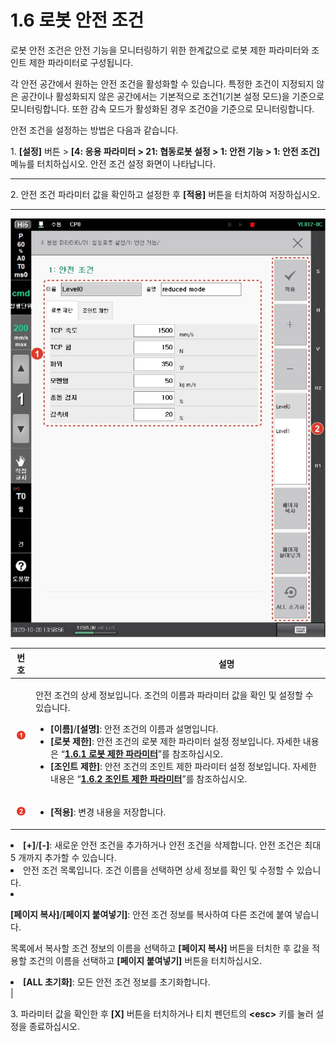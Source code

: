 # 1.6 로봇 안전 조건

로봇 안전 조건은 안전 기능을 모니터링하기 위한 한계값으로 로봇 제한 파라미터와 조인트 제한 파라미터로 구성됩니다.

각 안전 공간에서 원하는 안전 조건을 활성화할 수 있습니다. 특정한 조건이 지정되지 않은 공간이나 활성화되지 않은 공간에서는 기본적으로 조건1(기본 설정 모드)을 기준으로 모니터링합니다. 또한 감속 모드가 활성화된 경우 조건0을 기준으로 모니터링합니다.

안전 조건을 설정하는 방법은 다음과 같습니다.

1\. **\[설정]** 버튼 > **\[4: 응용 파라미터 > 21: 협동로봇 설정 > 1: 안전 기능 > 1: 안전 조건]** 메뉴를 터치하십시오. 안전 조건 설정 화면이 나타납니다.
****

2\. 안전 조건 파라미터 값을 확인하고 설정한 후 **\[적용]** 버튼을 터치하여 저장하십시오.
****

![](../../.gitbook/assets/image23.jpeg)

|               **번호**               | 　　　　　　　　　　　**설명**                                                                                                                                                                                                                                                                                                                                                                                                                                                                                                                |
| :--------------------------------: | -------------------------------------------------------------------------------------------------------------------------------------------------------------------------------------------------------------------------------------------------------------------------------------------------------------------------------------------------------------------------------------------------------------------------------------------------------------------------------------------------------------------------------- |
|  ![](../../.gitbook/assets/1.png)  | <p>안전 조건의 상세 정보입니다. 조건의 이름과 파라미터 값을 확인 및 설정할 수 있습니다.</p><ul><li><strong>[이름]</strong>/<strong>[설명]</strong>: 안전 조건의 이름과 설명입니다.</li><li><strong>[로봇 제한]</strong>: 안전 조건의 로봇 제한 파라미터 설정 정보입니다. 자세한 내용은 “<a href="1-robot-limit-parameter.md"><strong>1.6.1 로봇 제한 파라미터</strong></a>”를 참조하십시오.</li><li><strong>[조인트 제한]</strong>: 안전 조건의 조인트 제한 파라미터 설정 정보입니다. 자세한 내용은 “<a href="2-joint-limit-parameter.md"><strong>1.6.2 조인트 제한 파라미터</strong></a>”를 참조하십시오.</li></ul>                                                              |
|  ![](../../.gitbook/assets/2.png)  | <ul><li><strong>[적용]</strong>: 변경 내용을 저장합니다.
</li><li><strong>[+]</strong>/<strong>[-]</strong>: 새로운 안전 조건을 추가하거나 안전 조건을 삭제합니다. 안전 조건은 최대 5 개까지 추가할 수 있습니다.
</li><li>안전 조건 목록입니다. 조건 이름을 선택하면 상세 정보를 확인 및 수정할 수 있습니다.
</li><li><p><strong>[페이지 복사]</strong>/<strong>[페이지 붙여넣기]</strong>: 안전 조건 정보를 복사하여 다른 조건에 붙여 넣습니다.
</p><p>목록에서 복사할 조건 정보의 이름을 선택하고 <strong>[페이지 복사]</strong> 버튼을 터치한 후 값을 적용할 조건의 이름을 선택하고 <strong>[페이지 붙여넣기]</strong> 버튼을 터치하십시오.
</p></li><li><strong>[ALL 초기화]</strong>: 모든 안전 조건 정보를 초기화합니다.
</li></ul> |

3\. 파라미터 값을 확인한 후 **\[X]** 버튼을 터치하거나 티치 펜던트의 **\<esc>** 키를 눌러 설정을 종료하십시오.
